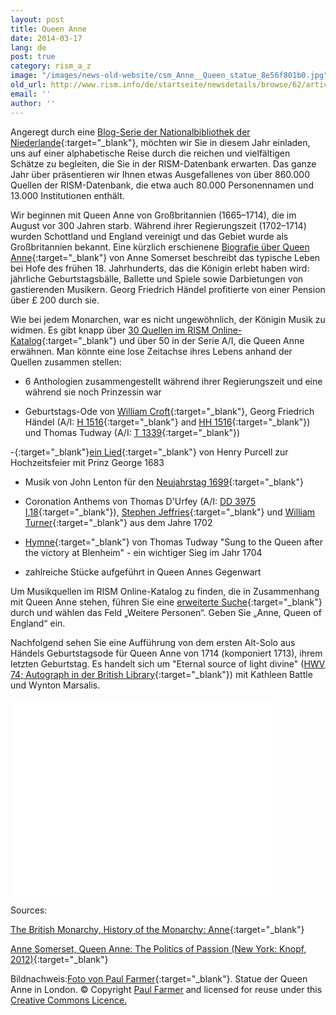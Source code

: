 ```yaml
---
layout: post
title: Queen Anne
date: 2014-03-17
lang: de
post: true
category: rism_a_z
image: "/images/news-old-website/csm_Anne__Queen_statue_8e56f801b0.jpg"
old_url: http://www.rism.info/de/startseite/newsdetails/browse/62/article/64/rism-a-z-queen-anne.html
email: ''
author: ''
---
```



Angeregt durch eine [Blog-Serie der Nationalbibliothek der Niederlande](https://www.kb.nl/blogs/nederlandse-poezie/gedichten-van-a-tot-z-annabel){:target="_blank"}, möchten wir Sie in diesem Jahr einladen, uns auf einer alphabetische Reise durch die reichen und vielfältigen Schätze zu begleiten, die Sie in der RISM-Datenbank erwarten. Das ganze Jahr über präsentieren wir Ihnen etwas Ausgefallenes von über 860.000 Quellen der RISM-Datenbank, die etwa auch 80.000 Personennamen und 13.000 Institutionen enthält.

Wir beginnen mit Queen Anne von Großbritannien (1665–1714), die im August vor 300 Jahren starb. Während ihrer Regierungszeit (1702–1714) wurden Schottland und England vereinigt und das Gebiet wurde als Großbritannien bekannt. Eine kürzlich erschienene [Biografie über Queen Anne](http://books.google.de/books?id=ZsmNffLx1OEC&lpg=PP1&dq=Queen%20Anne%3A%20The%20Politics%20of%20Passion&hl=de&pg=PP1#v=onepage&q&f=false){:target="_blank"} von Anne Somerset beschreibt das typische Leben bei Hofe des frühen 18. Jahrhunderts, das die Königin erlebt haben wird: jährliche Geburtstagsbälle, Ballette und Spiele sowie Darbietungen von gastierenden Musikern. Georg Friedrich Händel profitierte von einer Pension über £ 200 durch sie.

Wie bei jedem Monarchen, war es nicht ungewöhnlich, der Königin Musik zu widmen. Es gibt knapp über [30 Quellen im RISM Online-Katalog](https://opac.rism.info/search?View=rism&q=118649450){:target="_blank"} und über 50 in der Serie A/I, die Queen Anne erwähnen. Man könnte eine lose Zeitachse ihres Lebens anhand der Quellen zusammen stellen:

- 6 Anthologien zusammengestellt während ihrer Regierungszeit und eine während sie noch Prinzessin war

- Geburtstags-Ode von [William Croft](http://opac.rism.info/search?documentid=806041284){:target="_blank"}, Georg Friedrich Händel (A/I: [H 1516](https://opac.rism.info/search?id=00000990025758){:target="_blank"} and [HH 1516](https://opac.rism.info/search?id=00000990025758){:target="_blank"}) und Thomas Tudway (A/I: [T 1339](https://opac.rism.info/search?id=00000992002579){:target="_blank"})

-[](http://opac.rism.info/search?documentid=800238115){:target="_blank"}[ein Lied](http://opac.rism.info/search?documentid=800238115){:target="_blank"} von Henry Purcell zur Hochzeitsfeier mit Prinz George 1683

- Musik von John Lenton für den [Neujahrstag 1699](http://opac.rism.info/search?documentid=806252477){:target="_blank"}

- Coronation Anthems von Thomas D'Urfey (A/I: [DD 3975 I,18](https://opac.rism.info/search?id=00000991017702){:target="_blank"}), [Stephen Jeffries](https://opac.rism.info/search?View=rism&author=Stephen+Jeffries&q=O+Lord+save+the+queen){:target="_blank"} und [William Turner](http://opac.rism.info/search?documentid=800243850){:target="_blank"} aus dem Jahre 1702

- [Hymne](http://opac.rism.info/search?documentid=800262041){:target="_blank"} von Thomas Tudway "Sung to the Queen after the victory at Blenheim" - ein wichtiger Sieg im Jahr 1704

- zahlreiche Stücke aufgeführt in Queen Annes Gegenwart

Um Musikquellen im RISM Online-Katalog zu finden, die in Zusammenhang mit Queen Anne stehen, führen Sie eine [erweiterte Suche](http://opac.rism.info/index.php?id=6&no_cache=1&id=6&no_cache=1&tx_bsbsearch_pi1%5Bsmode%5D=advanced&L=1){:target="_blank"} durch und wählen das Feld „Weitere Personen“. Geben Sie „Anne, Queen of England“ ein.

Nachfolgend sehen Sie eine Aufführung von dem ersten Alt-Solo aus Händels Geburtstagsode für Queen Anne von 1714 (komponiert 1713), ihrem letzten Geburtstag. Es handelt sich um "Eternal source of light divine" ([HWV 74; Autograph in der British Library](http://opac.rism.info/search?documentid=804002342){:target="_blank"}) mit Kathleen Battle und Wynton Marsalis.



<iframe width="420" height="315" src="//www.youtube-nocookie.com/embed/2MuCCbg0k_0" frameborder="0" allowfullscreen></iframe>



Sources:

[The British Monarchy, History of the Monarchy: Anne](http://www.royal.gov.uk/historyofthemonarchy/scottish%20monarchs%28400ad-1603%29/thestewarts/anne.aspx){:target="_blank"}

[Anne Somerset, Queen Anne: The Politics of Passion (New York: Knopf, 2012)](http://opac.rism.info/index.php?id=6&tx_bsbsearch_pi1%5Bsmode%5D=advanced&L=1&tx_bsbsearch_pi1%5Bfield%5D%5B0%5D=sauthorlink&tx_bsbsearch_pi1%5Bquery%5D%5B0%5D=Anne%2C+Queen+of+England&tx_bsbsearch_pi1%5Bfield%5D%5B1%5D=sauthor&tx_bsbsearch_pi1%5Bquery%5D%5B1%5D=&tx_bsbsearch_pi1%5Bfield%5D%5B2%5D=stitle&tx_bsbsearch_pi1%5Bquery%5D%5B2%5D=&tx_bsbsearch_pi1%5Bsubmit_button%5D=Search){:target="_blank"}





Bildnachweis:[Foto von Paul Farmer](http://www.geograph.org.uk/photo/1142443){:target="_blank"}. Statue der Queen Anne in London. © Copyright [Paul Farmer](http://www.geograph.org.uk/profile/32427) and licensed for reuse under this [Creative Commons Licence.](http://creativecommons.org/licenses/by-sa/2.0/)